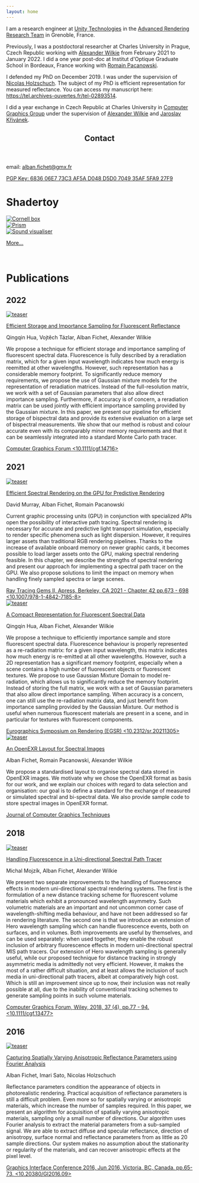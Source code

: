 ```yaml
---
layout: home
---
```


<div class="w3-row">
  <div class="w3-col m8 l8 w3-padding-large">
    <p>I am a research engineer at <a href="https://unity.com/">Unity Technologies</a> in the <a href="https://unity-grenoble.github.io/website/index.html">Advanced Rendering Research Team</a> in Grenoble, France.</p>
    <p>Previously, I was a postdoctoral researcher at Charles University in Prague, Czech Republic working with <a href="https://cgg.mff.cuni.cz/~wilkie/Website/Home.html">Alexander Wilkie</a> from February 2021 to January 2022. I did a one year post-doc at Institut d'Optique Graduate School in Bordeaux, France working with <a href="http://manao.inria.fr/perso/~pac/research.php">Romain Pacanowski</a>.</p>
    <p>I defended my PhD on December 2019. I was under the supervision of <a href="https://artis.inria.fr/Members/Nicolas.Holzschuch/">Nicolas Holzschuch</a>. The subject of my PhD is efficient representation for measured reflectance. You can access my manuscript here: <a href="https://tel.archives-ouvertes.fr/tel-02893514">https://tel.archives-ouvertes.fr/tel-02893514</a>.</p>
    <p>I did a year exchange in Czech Republic at Charles University in <a href="http://cgg.mff.cuni.cz/">Computer Graphics Group</a> under the supervision of <a href="http://cgg.mff.cuni.cz/~wilkie">Alexander Wilkie</a> and <a href="http://cgg.mff.cuni.cz/~jaroslav">Jaroslav Křivánek</a>.</p>
  </div>
  <div class="w3-col m4 l4">
    <div class="rounded_background">
      <header class="w3-container">
        <h2>Contact</h2>
      </header>
      <div class="w3-container">
        <!-- <img src="images/profile.jpg" class="w3-round teaser_image" /> -->
        <p>email: <a href="mailto:alban.fichet@gmx.fr">alban.fichet@gmx.fr</a></p>
        <p><a href="https://keys.openpgp.org/vks/v1/by-fingerprint/683606E773C3AF5AD048D5D0704935AF5FA927F9">PGP Key: 6836 06E7 73C3 AF5A D048 D5D0 7049 35AF 5FA9 27F9</a></p>
      </div>
    </div>
  </div>
</div>

# Shadertoy

<div class="w3-row-padding">
  <div class="w3-col m4 l4">
    <div class="w3-card">
      <a href="https://www.shadertoy.com/view/WtlSWM"><img src="../images/shadertoy/WtlSWM.jpg" class="w3-image" alt="Cornell box"></a>
    </div>
  </div>
  <div class="w3-col m4 l4">
    <div class="w3-card">
      <a href="https://www.shadertoy.com/view/wlSXz3"><img src="../images/shadertoy/wlSXz3.jpg" class="w3-image" alt="Prism"></a>
    </div>
  </div>
  <div class="w3-col m4 l4">
    <div class="w3-card">
      <a href="https://www.shadertoy.com/view/3ljXDd"><img src="../images/shadertoy/3ljXDd.jpg" class="w3-image" alt="Sound visualiser"></a>
    </div>
  </div>
</div>

<p></p>

<div class="w3-display-container">
  <p class="w3-right">
    <a href="https://www.shadertoy.com/user/stack_overflow" class="w3-button w3-blue">More...</a>
  </p>
</div>

<p><br></p>

# Publications

## 2022

<!-- Efficient Storage and Importance Sampling for Fluorescent Reflectance -->
<div class="container_papers rounded_background">
  <div class="teaser_image_col">
    <a href="https://doi.org/10.1111/cgf.14716">
      <img src="images/22_teaser_cgf.png" class="w3-round teaser_image" alt="teaser" />
    </a>
  </div>
  <div class="paper_text_col">
    <div class="post-list-heading">
      <p><a href="https://doi.org/10.1111/cgf.14716">
        Efficient Storage and Importance Sampling for Fluorescent Reflectance
      </a></p>
    </div>
    <div class="post-meta">
      <p>Qingqin Hua, Vojtěch Tázlar, Alban Fichet, Alexander Wilkie</p>
    </div>
    <div class="post-content">
      <p>
      We propose a technique for efficient storage and importance sampling of fluorescent spectral data. Fluorescence is fully described by a reradiation matrix, which for a given input wavelength indicates how much energy is reemitted at other wavelengths. However, such representation has a considerable memory footprint. To significantly reduce memory requirements, we propose the use of Gaussian mixture models for the representation of reradiation matrices. Instead of the full-resolution matrix, we work with a set of Gaussian parameters that also allow direct importance sampling. Furthermore, if accuracy is of concern, a reradiation matrix can be used jointly with efficient importance sampling provided by the Gaussian mixture. In this paper, we present our pipeline for efficient storage of bispectral data and provide its extensive evaluation on a large set of bispectral measurements. We show that our method is robust and colour accurate even with its comparably minor memory requirements and that it can be seamlessly integrated into a standard Monte Carlo path tracer.
      </p>
    </div>
    <div class="post-meta">
      <a href="https://doi.org/10.1111/cgf.14716">Computer Graphics Forum &lt;10.1111/cgf.14716&gt; </a>
    </div>
  </div>
</div>


## 2021


<!-- Efficient Spectral Rendering on the GPU for Predictive Rendering -->
<div class="container_papers rounded_background">
  <div class="teaser_image_col">
    <a href="https://hal.inria.fr/hal-03331619">
      <img src="images/21_teaser_rtg.png" class="w3-round teaser_image" alt="teaser" />
    </a>
  </div>
  <div class="paper_text_col">
    <div class="post-list-heading">
      <p><a href="https://hal.inria.fr/hal-03331619">
        Efficient Spectral Rendering on the GPU for Predictive Rendering
      </a></p>
    </div>
    <div class="post-meta">
      <p>David Murray, Alban Fichet, Romain Pacanowski</p>
    </div>
    <div class="post-content">
      <p>
      Current graphic processing units (GPU) in conjunction with specialized APIs
      open the possibility of interactive path tracing. Spectral rendering is
      necessary for accurate and predictive light transport simulation, especially to
      render specific phenomena such as light dispersion. However, it requires
      larger assets than traditional RGB rendering pipelines. Thanks to the
      increase of available onboard memory on newer graphic cards, it becomes
      possible to load larger assets onto the GPU, making spectral rendering
      feasible. In this chapter, we describe the strengths of spectral rendering and
      present our approach for implementing a spectral path tracer on the GPU. We
      also propose solutions to limit the impact on memory when handling finely
      sampled spectra or large scenes.
      </p>
    </div>
    <div class="post-meta">
      <a href="https://doi.org/10.1007/978-1-4842-7185-8">Ray Tracing Gems II, Apress, Berkeley, CA 2021 - Chapter 42 pp.673 - 698 &lt;10.1007/978-1-4842-7185-8&gt; </a>
    </div>
  </div>
</div>


<!-- A Compact Representation for Fluorescent Spectral Data -->
<div class="container_papers rounded_background">
  <div class="teaser_image_col">
      <a href="https://hal.archives-ouvertes.fr/hal-03274233">
        <img src="images/21_teaser_fluo_gmm.png" class="w3-round teaser_image" alt="teaser" />
      </a>
  </div>
  <div class="paper_text_col">
    <div class="post-list-heading">
      <p><a href="https://hal.archives-ouvertes.fr/hal-03274233">
        A Compact Representation for Fluorescent Spectral Data
      </a></p>
    </div>
    <div class="post-meta">
      <p>Qingqin Hua, Alban Fichet, Alexander Wilkie</p>
    </div>
    <div class="post-content">
      <p>
      We propose a technique to efficiently importance sample and
      store fluorescent spectral data. Fluorescence behaviour is
      properly represented as a re-radiation matrix: for a given
      input wavelength, this matrix indicates how much energy is
      re-emitted at all other wavelengths. However, such a 2D
      representation has a significant memory footprint,
      especially when a scene contains a high number of
      fluorescent objects or fluorescent textures. We propose to
      use Gaussian Mixture Domain to model re-radiation, which
      allows us to significantly reduce the memory
      footprint. Instead of storing the full matrix, we work with
      a set of Gaussian parameters that also allow direct
      importance sampling. When accuracy is a concern, one can
      still use the re-radiation matrix data, and just benefit
      from importance sampling provided by the Gaussian
      Mixture. Our method is useful when numerous fluorescent
      materials are present in a scene, and in particular for
      textures with fluorescent components.
      </p>
    </div>
    <div class="post-meta">
      <a href="https://doi.org/10.2312/sr.20211305">Eurographics Symposium on Rendering (EGSR) &lt;10.2312/sr.20211305&gt; </a>
    </div>
  </div>
</div>


<!-- An OpenEXR Layout for Spectral Images -->
<div class="container_papers rounded_background">
  <div class="teaser_image_col">
    <a href="https://hal.inria.fr/hal-03252797">
      <img src="images/21_teaser_spectral_exr.png" class="w3-round teaser_image" alt="teaser" />
    </a>
  </div>
  <div class="paper_text_col">
    <div class="post-list-heading">
      <p><a href="https://hal.inria.fr/hal-03252797">
        An OpenEXR Layout for Spectral Images
      </a></p>
    </div>
    <div class="post-meta">
      <p>Alban Fichet, Romain Pacanowski, Alexander Wilkie</p>
    </div>
    <div class="post-content">
      <p>
      We propose a standardised layout to organise spectral data
      stored in OpenEXR images. We motivate why we chose the
      OpenEXR format as basis for our work, and we explain our
      choices with regard to data selection and organisation:
      our goal is to define a standard for the exchange of
      measured or simulated spectral and bi-spectral data. We
      also provide sample code to store spectral images in
      OpenEXR format.
      </p>
    </div>
    <div class="post-meta">
      <a href="https://jcgt.org/published/0010/03/01/">Journal of Computer Graphics Techniques</a>
    </div>
  </div>
</div>


## 2018


<!-- Handling Fluorescence in a Uni-directional Spectral Path Tracer -->
<div class="container_papers rounded_background">
  <div class="teaser_image_col">
    <a href="https://hal.inria.fr/hal-01818826">
      <img src="images/18_teaser_fluo.png" class="w3-round teaser_image" alt="teaser" />
    </a>
  </div>
  <div class="paper_text_col">
    <div class="post-list-heading">
      <p><a href="https://hal.inria.fr/hal-01818826">
        Handling Fluorescence in a Uni-directional Spectral Path Tracer
      </a></p>
    </div>
    <div class="post-meta">
      <p>Michal Mojzík, Alban Fichet, Alexander Wilkie</p>
    </div>
    <div class="post-content">
      <p>
      We present two separate improvements to the handling of
      fluorescence effects in modern uni-directional spectral rendering
      systems. The first is the formulation of a new distance tracking
      scheme for fluorescent volume materials which exhibit a pronounced
      wavelength asymmetry. Such volumetric materials are an important and
      not uncommon corner case of wavelength-shifting media behaviour, and
      have not been addressed so far in rendering literature. The second
      one is that we introduce an extension of Hero wavelength sampling
      which can handle fluorescence events, both on surfaces, and in
      volumes. Both improvements are useful by themselves, and can be used
      separately: when used together, they enable the robust inclusion of
      arbitrary fluorescence effects in modern uni-directional spectral
      MIS path tracers. Our extension of Hero wavelength sampling is
      generally useful, while our proposed technique for distance tracking
      in strongly asymmetric media is admittedly not very efficient.
      However, it makes the most of a rather difficult situation, and at
      least allows the inclusion of such media in uni-directional path
      tracers, albeit at comparatively high cost. Which is still an
      improvement since up to now, their inclusion was not really possible
      at all, due to the inability of conventional tracking schemes to
      generate sampling points in such volume materials.
      </p>
    </div>
    <div class="post-meta">
      <a href="https://dx.doi.org/10.1111/cgf.13477">Computer Graphics Forum, Wiley, 2018, 37 (4), pp.77 - 94. &lt;10.1111/cgf.13477&gt;</a>
    </div>
  </div>
</div>

## 2016


<!-- Capturing Spatially Varying Anisotropic Reflectance Parameters using Fourier Analysis -->
<div class="container_papers rounded_background">
  <div class="teaser_image_col">
    <a href="https://hal.inria.fr/hal-01302120v2">
      <img src="images/16_teaser.jpg" class="w3-round teaser_image" alt="teaser" />
    </a>
  </div>
  <div class="paper_text_col">
    <div class="post-list-heading">
      <p><a href="https://hal.inria.fr/hal-01302120v2">
        Capturing Spatially Varying Anisotropic Reflectance Parameters using Fourier Analysis
      </a></p>
    </div>
    <div class="post-meta">
      <p>Alban Fichet, Imari Sato, Nicolas Holzschuch</p>
    </div>
    <div class="post-content">
      <p>
      Reflectance parameters condition the appearance of objects in photorealistic rendering. Practical acquisition of reflectance parameters is still a difficult problem. Even more so for spatially varying or anisotropic materials, which increase the number of samples required. In this paper, we present an algorithm for acquisition of spatially varying anisotropic materials, sampling only a small number of directions. Our algorithm uses Fourier analysis to extract the material parameters from a sub-sampled signal. We are able to extract diffuse and specular reflectance, direction of anisotropy, surface normal and reflectance parameters from as little as 20 sample directions. Our system makes no assumption about the stationarity or regularity of the materials, and can recover anisotropic effects at the pixel level.
      </p>
    </div>
    <div class="post-meta">
      <a href="https://dx.doi.org/10.20380/GI2016.09">Graphics Interface Conference 2016, Jun 2016, Victoria, BC, Canada. pp.65-73, &lt;10.20380/GI2016.09&gt;</a>
    </div>
  </div>
</div>

